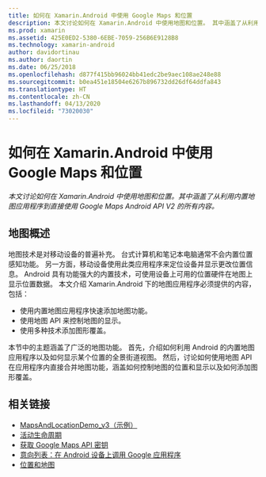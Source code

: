 ```yaml
---
title: 如何在 Xamarin.Android 中使用 Google Maps 和位置
description: 本文讨论如何在 Xamarin.Android 中使用地图和位置。 其中涵盖了从利用内置地图应用程序到直接使用 Google Maps Android API V2 的所有内容。
ms.prod: xamarin
ms.assetid: 425E0ED2-5380-6EBE-7059-256B6E9128B8
ms.technology: xamarin-android
author: davidortinau
ms.author: daortin
ms.date: 06/25/2018
ms.openlocfilehash: d877f415bb96024bb41edc2be9aec108ae248e88
ms.sourcegitcommit: b0ea451e18504e6267b896732dd26df64ddfa843
ms.translationtype: HT
ms.contentlocale: zh-CN
ms.lasthandoff: 04/13/2020
ms.locfileid: "73020030"
---
```

# <a name="how-to-use-google-maps-and-location-with-xamarinandroid"></a>如何在 Xamarin.Android 中使用 Google Maps 和位置

_本文讨论如何在 Xamarin.Android 中使用地图和位置。其中涵盖了从利用内置地图应用程序到直接使用 Google Maps Android API V2 的所有内容。_

## <a name="maps-overview"></a>地图概述

地图技术是对移动设备的普遍补充。 台式计算机和笔记本电脑通常不会内置位置感知功能。 另一方面，移动设备使用此类应用程序来定位设备并显示更改位置信息。 Android 具有功能强大的内置技术，可使用设备上可用的位置硬件在地图上显示位置数据。 本文介绍 Xamarin.Android 下的地图应用程序必须提供的内容，包括： 

- 使用内置地图应用程序快速添加地图功能。
- 使用地图 API 来控制地图的显示。
- 使用多种技术添加图形覆盖。

本节中的主题涵盖了广泛的地图功能。
首先，介绍如何利用 Android 的内置地图应用程序以及如何显示某个位置的全景街道视图。 然后，讨论如何使用地图 API 在应用程序内直接合并地图功能，涵盖如何控制地图的位置和显示以及如何添加图形覆盖。

## <a name="related-links"></a>相关链接

- [MapsAndLocationDemo_v3（示例）](https://docs.microsoft.com/samples/xamarin/monodroid-samples/mapsandlocationdemo-v3)
- [活动生命周期](~/android/app-fundamentals/activity-lifecycle/index.md)
- [获取 Google Maps API 密钥](~/android/platform/maps-and-location/maps/obtaining-a-google-maps-api-key.md)
- [意向列表：在 Android 设备上调用 Google 应用程序](https://developer.android.com/guide/appendix/g-app-intents.html)
- [位置和地图](https://developer.android.com/guide/topics/location/index.html)
